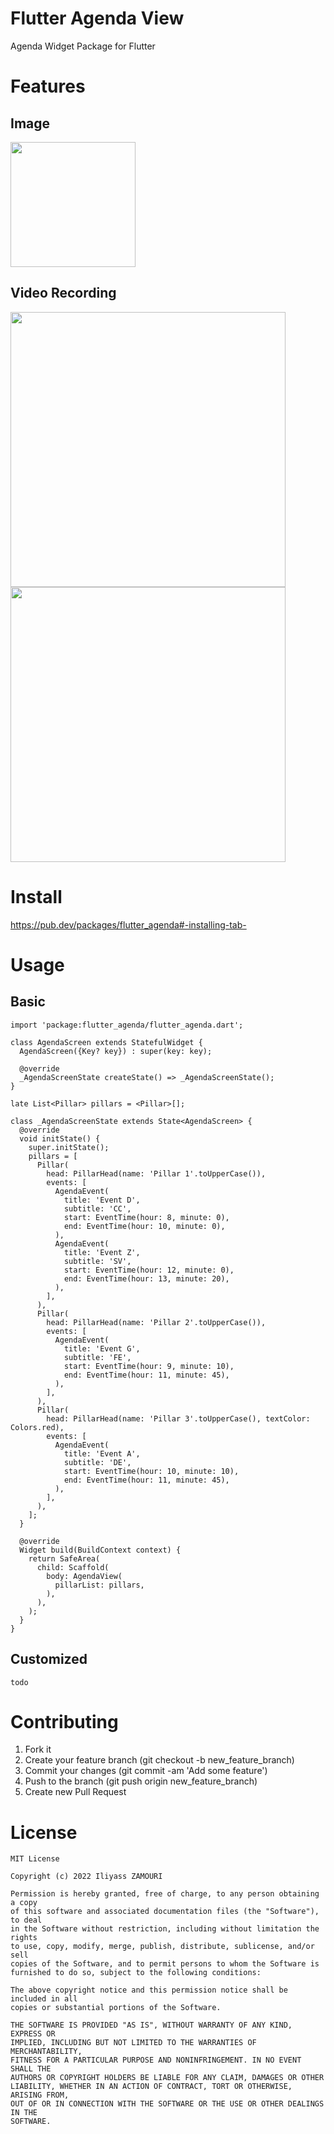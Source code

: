 # Flutter Agenda View

Agenda Widget Package for Flutter

# Features

## Image

<img src="https://user-images.githubusercontent.com" width="200" />

## Video Recording

<img src="https://user-images.githubusercontent.com" height="440" />  
<img src="https://user-images.githubusercontent.com" height="440" />

# Install

https://pub.dev/packages/flutter_agenda#-installing-tab-

# Usage

## Basic

```
import 'package:flutter_agenda/flutter_agenda.dart';

class AgendaScreen extends StatefulWidget {
  AgendaScreen({Key? key}) : super(key: key);

  @override
  _AgendaScreenState createState() => _AgendaScreenState();
}

late List<Pillar> pillars = <Pillar>[];

class _AgendaScreenState extends State<AgendaScreen> {
  @override
  void initState() {
    super.initState();
    pillars = [
      Pillar(
        head: PillarHead(name: 'Pillar 1'.toUpperCase()),
        events: [
          AgendaEvent(
            title: 'Event D',
            subtitle: 'CC',
            start: EventTime(hour: 8, minute: 0),
            end: EventTime(hour: 10, minute: 0),
          ),
          AgendaEvent(
            title: 'Event Z',
            subtitle: 'SV',
            start: EventTime(hour: 12, minute: 0),
            end: EventTime(hour: 13, minute: 20),
          ),
        ],
      ),
      Pillar(
        head: PillarHead(name: 'Pillar 2'.toUpperCase()),
        events: [
          AgendaEvent(
            title: 'Event G',
            subtitle: 'FE',
            start: EventTime(hour: 9, minute: 10),
            end: EventTime(hour: 11, minute: 45),
          ),
        ],
      ),
      Pillar(
        head: PillarHead(name: 'Pillar 3'.toUpperCase(), textColor: Colors.red),
        events: [
          AgendaEvent(
            title: 'Event A',
            subtitle: 'DE',
            start: EventTime(hour: 10, minute: 10),
            end: EventTime(hour: 11, minute: 45),
          ),
        ],
      ),
    ];
  }

  @override
  Widget build(BuildContext context) {
    return SafeArea(
      child: Scaffold(
        body: AgendaView(
          pillarList: pillars,
        ),
      ),
    );
  }
}
```

## Customized

```
todo
```

# Contributing

1. Fork it
2. Create your feature branch (git checkout -b new_feature_branch)
3. Commit your changes (git commit -am 'Add some feature')
4. Push to the branch (git push origin new_feature_branch)
5. Create new Pull Request

# License

```
MIT License

Copyright (c) 2022 Iliyass ZAMOURI

Permission is hereby granted, free of charge, to any person obtaining a copy
of this software and associated documentation files (the "Software"), to deal
in the Software without restriction, including without limitation the rights
to use, copy, modify, merge, publish, distribute, sublicense, and/or sell
copies of the Software, and to permit persons to whom the Software is
furnished to do so, subject to the following conditions:

The above copyright notice and this permission notice shall be included in all
copies or substantial portions of the Software.

THE SOFTWARE IS PROVIDED "AS IS", WITHOUT WARRANTY OF ANY KIND, EXPRESS OR
IMPLIED, INCLUDING BUT NOT LIMITED TO THE WARRANTIES OF MERCHANTABILITY,
FITNESS FOR A PARTICULAR PURPOSE AND NONINFRINGEMENT. IN NO EVENT SHALL THE
AUTHORS OR COPYRIGHT HOLDERS BE LIABLE FOR ANY CLAIM, DAMAGES OR OTHER
LIABILITY, WHETHER IN AN ACTION OF CONTRACT, TORT OR OTHERWISE, ARISING FROM,
OUT OF OR IN CONNECTION WITH THE SOFTWARE OR THE USE OR OTHER DEALINGS IN THE
SOFTWARE.
```
